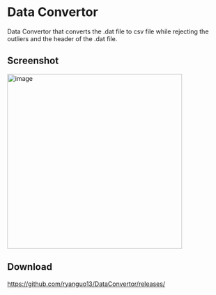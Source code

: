# Data Convertor
Data Convertor that converts the .dat file to csv file while rejecting the outliers and the header of the .dat file. 

## Screenshot
<img width="401" alt="image" src="https://github.com/ryanguo13/DataConvertor/assets/31926419/8b206e18-68d1-48f0-ba9c-33c86aee90b6">

## Download
https://github.com/ryanguo13/DataConvertor/releases/
